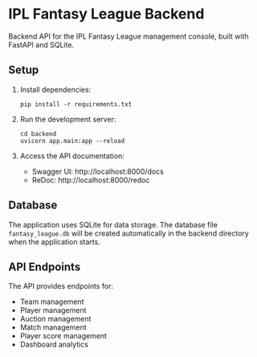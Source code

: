 # IPL Fantasy League Backend

Backend API for the IPL Fantasy League management console, built with FastAPI and SQLite.

## Setup

1. Install dependencies:
   ```
   pip install -r requirements.txt
   ```

2. Run the development server:
   ```
   cd backend
   uvicorn app.main:app --reload
   ```

3. Access the API documentation:
   - Swagger UI: http://localhost:8000/docs
   - ReDoc: http://localhost:8000/redoc

## Database

The application uses SQLite for data storage. The database file `fantasy_league.db` will be created automatically in the backend directory when the application starts.

## API Endpoints

The API provides endpoints for:
- Team management
- Player management
- Auction management
- Match management
- Player score management
- Dashboard analytics 